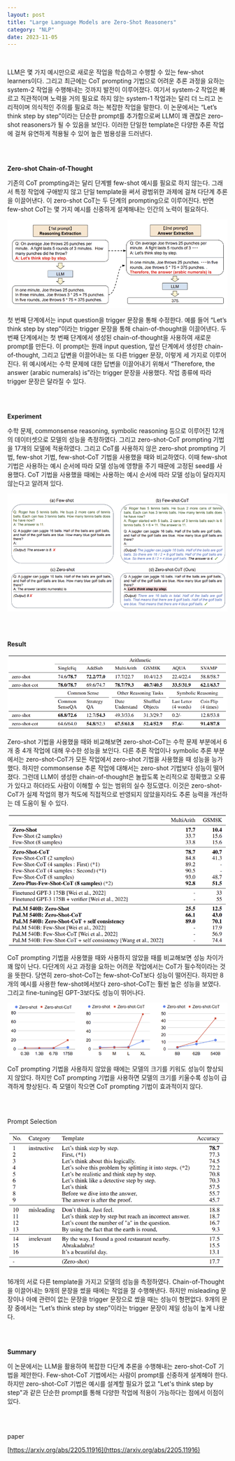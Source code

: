 ```yaml
---
layout: post
title: "Large Language Models are Zero-Shot Reasoners"
category: "NLP"
date: 2023-11-05
---
```


<br>


LLM은 몇 가지 예시만으로 새로운 작업을 학습하고 수행할 수 있는 few-shot learners이다. 그리고 최근에는 CoT prompting 기법으로 어려운 추론 과정을 요하는 system-2 작업을 수행해내는 것까지 발전이 이루어졌다. 여기서 system-2 작업은 빠르고 직관적이며 노력을 거의 필요로 하지 않는 system-1 작업과는 달리 더 느리고 논리적이며 의식적인 주의를 필요로 하는 복잡한 작업을 말한다. 이 논문에서는 “Let’s think step by step”이라는 단순한 prompt를 추가함으로써 LLM이 꽤 괜찮은 zero-shot reasoners가 될 수 있음을 보인다. 이러한 단일한 template은 다양한 추론 작업에 걸쳐 유연하게 적용될 수 있어 높은 범용성을 드러낸다.

<br>
<br>


**Zero-shot Chain-of-Thought**

기존의 CoT prompting과는 달리 단계별 few-shot 예시를 필요로 하지 않는다. 그래서 특정 작업에 구애받지 않고 단일 template을 써서 광범위한 과제에 걸쳐 다단계 추론을 이끌어낸다. 이 zero-shot CoT는 두 단계의 prompting으로 이루어진다. 반면 few-shot CoT는 몇 가지 예시를 신중하게 설계해내는 인간의 노력이 필요하다.

![Untitled](/assets/Large%20Language%20Models%20are%20Zero-Shot%20Reasoners%2088f6da28d1b845188b2959f54fdf3f1f/Untitled.png)

첫 번째 단계에서는 input question을 trigger 문장을 통해 수정한다. 예를 들어 “Let’s think step by step”이라는 trigger 문장을 통해 chain-of-thought을 이끌어낸다. 두 번째 단계에서는 첫 번째 단계에서 생성된 chain-of-thought을 사용하여 새로운 prompt를 만든다. 이 prompt는 원래 input question, 앞선 단계에서 생성한 chain-of-thought, 그리고 답변을 이끌어내는 또 다른 trigger 문장, 이렇게 세 가지로 이루어진다. 위 예시에서는 수학 문제에 대한 답변을 이끌어내기 위해서 “Therefore, the answer (arabic numerals) is”라는 trigger 문장을 사용했다. 작업 종류에 따라 trigger 문장은 달라질 수 있다.

<br>
<br>


**Experiment**

수학 문제, commonsense reasoning, symbolic reasoning 등으로 이루어진 12개의 데이터셋으로 모델의 성능을 측정하였다. 그리고 zero-shot-CoT prompting 기법을 17개의 모델에 적용하였다. 그리고 CoT를 사용하지 않은 zero-shot prompting 기법, few-shot 기법, few-shot-CoT 기법을 사용했을 때와 비교하였다. 이때 few-shot 기법은 사용하는 예시 순서에 따라 모델 성능에 영향을 주기 때문에 고정된 seed를 사용했다. CoT 기법을 사용했을 때에는 사용하는 예시 순서에 따라 모델 성능이 달라지지 않는다고 알려져 있다.

![Untitled](/assets/Large%20Language%20Models%20are%20Zero-Shot%20Reasoners%2088f6da28d1b845188b2959f54fdf3f1f/Untitled%201.png)

<br>
<br>


**Result**

![Untitled](/assets/Large%20Language%20Models%20are%20Zero-Shot%20Reasoners%2088f6da28d1b845188b2959f54fdf3f1f/Untitled%202.png)

Zero-shot 기법을 사용했을 때와 비교해보면 zero-shot-CoT는 수학 문제 부분에서 6개 중 4개 작업에 대해 우수한 성능을 보인다. 다른 추론 작업이나 symbolic 추론 부분에서는 zero-shot-CoT가 모든 작업에서 zero-shot 기법을 사용했을 때 성능을 능가했다. 하지만 commonsense 추론 작업에 대해서는 zero-shot 기법보다 성능이 떨어졌다. 그런데 LLM이 생성한 chain-of-thought은 놀랍도록 논리적으로 정확했고 오류가 있다고 하더라도 사람이 이해할 수 있는 범위의 실수 정도였다. 이것은 zero-shot-CoT가 실제 작업의 평가 척도에 직접적으로 반영되지 않았을지라도 추론 능력을 개선하는 데 도움이 될 수 있다.

![Untitled](/assets/Large%20Language%20Models%20are%20Zero-Shot%20Reasoners%2088f6da28d1b845188b2959f54fdf3f1f/Untitled%203.png)

CoT prompting 기법을 사용했을 때와 사용하지 않았을 때를 비교해보면 성능 차이가 꽤 많이 난다. 다단계의 사고 과정을 요하는 어려운 작업에서는 CoT가 필수적이라는 것을 뜻한다. 당연히 zero-shot-CoT는 few-shot-CoT보다 성능이 떨어진다. 하지만 8개의 예시를 사용한 few-shot에서보다 zero-shot-CoT는 훨씬 높은 성능을 보였다. 그리고 fine-tuning된 GPT-3보다도 성능이 뛰어나다.

![Untitled](/assets/Large%20Language%20Models%20are%20Zero-Shot%20Reasoners%2088f6da28d1b845188b2959f54fdf3f1f/Untitled%204.png)

CoT prompting 기법을 사용하지 않았을 때에는 모델의 크기를 키워도 성능이 향상되지 않았다. 하지만 CoT prompting 기법을 사용하면 모델의 크기를 키울수록 성능이 급격하게 향상된다. 즉 모델이 작으면 CoT prompting 기법이 효과적이지 않다.

<br>
<br>


Prompt Selection

![Untitled](/assets/Large%20Language%20Models%20are%20Zero-Shot%20Reasoners%2088f6da28d1b845188b2959f54fdf3f1f/Untitled%205.png)

16개의 서로 다른 template을 가지고 모델의 성능을 측정하였다. Chain-of-Thought을 이끌어내는 9개의 문장을 썼을 때에는 작업을 잘 수행해낸다. 하지만 misleading 문장이나 아예 관련이 없는 문장을 trigger 문장으로 썼을 때는 성능이 형편없다. 9개의 문장 중에서는 “Let’s think step by step”이라는 trigger 문장이 제일 성능이 높게 나왔다.

<br>
<br>


**Summary**

이 논문에서는 LLM을 활용하여 복잡한 다단계 추론을 수행해내는 zero-shot-CoT 기법을 제안한다. Few-shot-CoT 기법에서는 사람이 prompt를 신중하게 설계해야 한다. 하지만 zero-shot-CoT 기법은 예시를 설계할 필요가 없고 "Let's think step by step"과 같은 단순한 prompt를 통해 다양한 작업에 적용이 가능하다는 점에서 이점이 있다.

<br>
<br>


paper

[https://arxiv.org/abs/2205.11916](https://arxiv.org/abs/2205.11916)